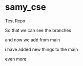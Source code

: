 # samy_cse
Test Repo

So that we can see the branches

and now we add from main

i have added new things to the main

even more
